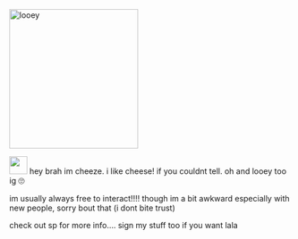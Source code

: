<img src="https://cdn.discordapp.com/attachments/1201170474441379921/1373342119426785442/dandys-world-looey.webp?ex=682a1004&is=6828be84&hm=ecdd0e0663886078ee1ac5082d8704c69c3596ac2cbfc6557fcb5518a2b59fb6&" alt="looey" width="230" height="250"> 

<img src=https://64.media.tumblr.com/63e9bc068c3b73b2d5b0b71e0e9409e0/b0e38ec1fa34f725-df/s100x200/278288ffa0109125785467cc5df51616ea2ad8ec.gifv width=32 height=32> hey brah im cheeze. i like cheese! if you couldnt tell. oh and looey too ig 🙄

im usually always free to interact!!!! though im a bit awkward especially with new people, sorry bout that (i dont bite trust)

check out sp for more info.... sign my stuff too if you want lala
